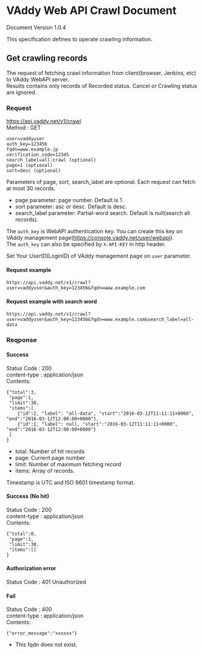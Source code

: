 VAddy Web API Crawl Document
======================

Document Version 1.0.4

This specification defines to operate crawling information.


## Get crawling records
The request of fetching crawl information from client(browser, Jenkins, etc) to VAddy WebAPI server.  
Results contains only records of Recorded status.
Cancel or Crawling status are ignored.


### Request
https://api.vaddy.net/v1/crawl  
Method : GET  

    user=vaddyuser
    auth_key=123456
    fqdn=www.example.jp
    verification_code=12345
    search_label=all-crawl (optional)
    page=1 (optional)
    sort=desc (optional)

Parameters of page, sort, search_label are optional. Each request can fetch at most 30 records.  

- page parameter: page number. Default is 1.
- sort parameter: asc or desc. Default is desc.
- search_label parameter: Partial-word search. Default is null(search all records).   

The `auth_key` is WebAPI authentication key. You can create this key on VAddy management page(https://console.vaddy.net/user/webapi).  
The `auth_key` can also be specified by `X-API-KEY` in http header.

Set Your UserID(LoginID) of VAddy management page on `user` parameter.  




#### Request example

    https://api.vaddy.net/v1/crawl?user=vaddyuser&auth_key=123456&fqdn=www.example.com

#### Request example with search word

    https://api.vaddy.net/v1/crawl?user=vaddyuser&auth_key=123456&fqdn=www.example.com&search_label=all-data


### Reqponse
#### Success
Status Code : 200  
content-type  : application/json  
Contents:

    {"total":3,
     "page":1,
     "limit":30,
     "items":[
        {"id":2, "label": "all-data", "start":"2016-03-12T11:11:11+0000", "end":"2016-03-12T12:00:00+0000"},
        {"id":1, "label": null, "start":"2016-03-12T11:11:11+0000", "end":"2016-03-12T12:00:00+0000"}
     ]
    }


- total: Number of hit records
- page:  Current page number
- limit: Number of maximum fetching record
- items: Array of records.

Timestamp is UTC and ISO 8601 timestamp format.


#### Success (No hit)
Status Code : 200  
content-type  : application/json  
Contents:

    {"total":0,
     "page":1,
     "limit":30,
     "items":[]
    }


#### Authorization error
Status Code : 401  Unauthorized  


#### Fail
Status Code : 400  
content-type  : application/json  
Contents:

    {"error_message":"xxxxxx"}

- This fqdn does not exist.
